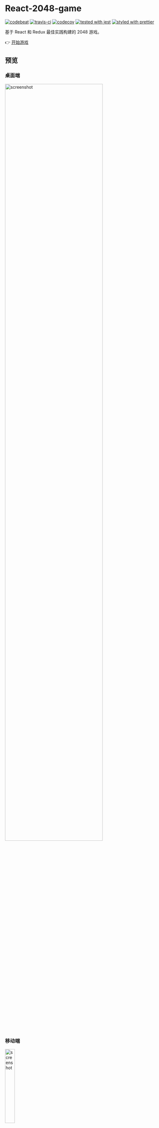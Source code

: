 # React-2048-game

[![codebeat](https://codebeat.co/badges/9b33ea0e-5cf5-44b3-9a52-438667fb2673)](https://codebeat.co/projects/github-com-devrsi0n-React-2048-game-master)
[![travis-ci](https://travis-ci.org/devrsi0n/React-2048-game.svg?branch=master)](https://travis-ci.org/devrsi0n/React-2048-game)
[![codecov](https://codecov.io/gh/devrsi0n/React-2048-game/branch/master/graph/badge.svg)](https://codecov.io/gh/devrsi0n/React-2048-game)
[![tested with jest](https://img.shields.io/badge/tested_with-jest-99424f.svg)](https://github.com/facebook/jest)
[![styled with prettier](https://img.shields.io/badge/styled_with-prettier-ff69b4.svg)](https://github.com/prettier/prettier)

基于 React 和 Redux 最佳实践构建的 2048 游戏。

👉 [开始游戏](https://devrsi0n.github.io/React-2048-game/)

## 预览

### 桌面端

<a href="https://devrsi0n.github.io/React-2048-game/">
  <img
    src="https://github.com/devrsi0n/React-2048-game/blob/master/screenshot.png"
    onerror='this.onerror = null; this.src="http://wx1.sinaimg.cn/large/8ef543b5gy1fkbxcpxtytj21kw0wyqct.jpg"'
    width="80%"
    alt="screenshot">
</a>

### 移动端

<a href="https://devrsi0n.github.io/React-2048-game/">
    <img
      src="https://github.com/devrsi0n/React-2048-game/blob/master/screenshot-iPhone.png"
      onerror='this.onerror = null; this.src="http://wx2.sinaimg.cn/large/8ef543b5gy1fkbxcozh9cj20fl0woju7.jpg"'
      width="25%"
      alt="screenshot">
</a>

## 技术栈

* es2017+， 最新的 JavaScript 语法
* react， 组件式构建 UI
* redux， 管理应用状态
* webpack， 代码热加载，scss 样式文件处理，组件打包编译等等
* scss， 成熟的 css 预处理器（之所以没有用 CssInJS 的方案是因为这些方案普遍不完美，也考虑到要遵循样式和结构分离的原则）
* eslint， 使用流行的 airbnb 的代码规范严格约束代码风格
* stylelint， scss 代码风格检查
* jest， fb 出品的代码测试框架，snapshot 功能对测试 react 组件 UI 十分方便

## 运行 & 测试 & 打包

建议使用 yarn 来管理依赖包。

```bash
  git clone git@github.com:devrsi0n/React-2048-game.git
  cd React-2048-game
  yarn # 安装依赖包
  yarn start # 开启调试模式
  yarn test # 自动测试
  yarn build # 打包代码
```

## 踩坑记录

* 在调烟花动画的时候发现没效果，仔细对比了下 webpack 编译后的 css 文件发现所有的 @keyframes
的名字都加了 hash 值（也就是当成普通的局部 css 类名），解决办法就是在 @keyframes 的名字前面和整个 scss 文件添加伪类 :global，可以参考烟花的 scss 文件，这不是完美的解决办法(css 类名不再有局部特性)，后续再深挖一下。

## License

[MIT](http://opensource.org/licenses/MIT)
